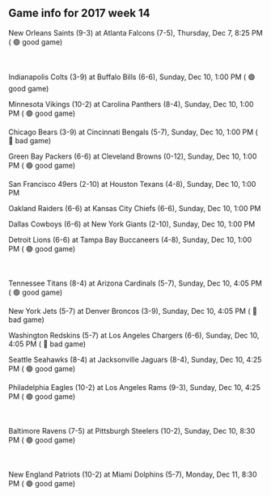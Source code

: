 ## Game info for 2017 week 14
New Orleans Saints (9-3) at Atlanta Falcons (7-5), Thursday, Dec 7, 8:25 PM (	:green_circle: good game)


<br/>

Indianapolis Colts (3-9) at Buffalo Bills (6-6), Sunday, Dec 10, 1:00 PM (	:green_circle: good game)

Minnesota Vikings (10-2) at Carolina Panthers (8-4), Sunday, Dec 10, 1:00 PM (	:green_circle: good game)

Chicago Bears (3-9) at Cincinnati Bengals (5-7), Sunday, Dec 10, 1:00 PM (	:red_circle: bad game)

Green Bay Packers (6-6) at Cleveland Browns (0-12), Sunday, Dec 10, 1:00 PM (	:green_circle: good game)

San Francisco 49ers (2-10) at Houston Texans (4-8), Sunday, Dec 10, 1:00 PM

Oakland Raiders (6-6) at Kansas City Chiefs (6-6), Sunday, Dec 10, 1:00 PM

Dallas Cowboys (6-6) at New York Giants (2-10), Sunday, Dec 10, 1:00 PM

Detroit Lions (6-6) at Tampa Bay Buccaneers (4-8), Sunday, Dec 10, 1:00 PM (	:green_circle: good game)


<br/>

Tennessee Titans (8-4) at Arizona Cardinals (5-7), Sunday, Dec 10, 4:05 PM (	:green_circle: good game)

New York Jets (5-7) at Denver Broncos (3-9), Sunday, Dec 10, 4:05 PM (	:red_circle: bad game)

Washington Redskins (5-7) at Los Angeles Chargers (6-6), Sunday, Dec 10, 4:05 PM (	:red_circle: bad game)

Seattle Seahawks (8-4) at Jacksonville Jaguars (8-4), Sunday, Dec 10, 4:25 PM (	:green_circle: good game)

Philadelphia Eagles (10-2) at Los Angeles Rams (9-3), Sunday, Dec 10, 4:25 PM (	:green_circle: good game)


<br/>

Baltimore Ravens (7-5) at Pittsburgh Steelers (10-2), Sunday, Dec 10, 8:30 PM (	:green_circle: good game)


<br/>

New England Patriots (10-2) at Miami Dolphins (5-7), Monday, Dec 11, 8:30 PM (	:green_circle: good game)

